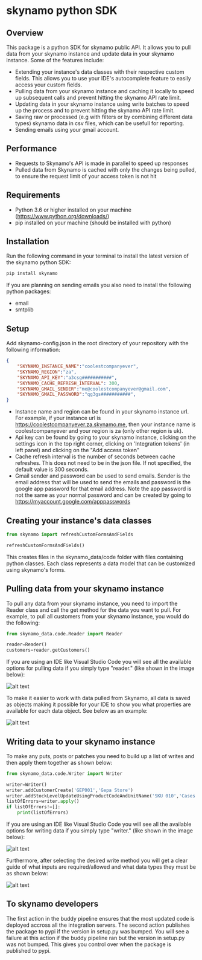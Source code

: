 # skynamo python SDK

## Overview
This package is a python SDK for skynamo public API. It allows you to pull data from your skynamo instance and update data in your skynamo instance. Some of the features include:
- Extending your instance's data classes with their respective custom fields. This allows you to use your IDE's autocomplete feature to easily access your custom fields.
- Pulling data from your skynamo instance and caching it locally to speed up subsequent calls and prevent hitting the skynamo API rate limit.
- Updating data in your skynamo instance using write batches to speed up the process and to prevent hitting the skynamo API rate limit.
- Saving raw or processed (e.g with filters or by combining different data types) skynamo data in csv files, which can be usefull for reporting.
- Sending emails using your gmail account.

## Performance
- Requests to Skynamo's API is made in parallel to speed up responses
- Pulled data from Skynamo is cached with only the changes being pulled, to ensure the request limit of your access token is not hit

## Requirements
- Python 3.6 or higher installed on your machine (https://www.python.org/downloads/)
- pip installed on your machine (should be installed with python)

## Installation
Run the following command in your terminal to install the latest version of the skynamo python SDK:
```bash
pip install skynamo
```

If you are planning on sending emails you also need to install the following python packages:
- email
- smtplib

## Setup
Add skynamo-config.json in the root directory of your repository with the following information:
```json
{
	"SKYNAMO_INSTANCE_NAME":"coolestcompanyever",
	"SKYNAMO_REGION":"za",
	"SKYNAMO_API_KEY":"a3csg###########",
	"SKYNAMO_CACHE_REFRESH_INTERVAL": 300,
	"SKYNAMO_GMAIL_SENDER":"me@coolestcompanyever@gmail.com",
	"SKYNAMO_GMAIL_PASSWORD":"qg3gs###########",
}
```
- Instance name and region can be found in your skynamo instance url. For example, if your instance url is https://coolestcompanyever.za.skynamo.me, then your instance name is coolestcompanyever and your region is za (only other region is uk).
- Api key can be found by going to your skynamo instance, clicking on the settings icon in the top right corner, clicking on 'Integration tokens' (in left panel) and clicking on the "Add access token"
- Cache refresh interval is the number of seconds between cache refreshes. This does not need to be in the json file. If not specified, the default value is 300 seconds.
- Gmail sender and password can be used to send emails. Sender is the email address that will be used to send the emails and password is the google app password for that email address. Note the app password is not the same as your normal password and can be created by going to https://myaccount.google.com/apppasswords

## Creating your instance's data classes
```python
from skynamo import refreshCustomFormsAndFields

refreshCustomFormsAndFields()
```
This creates files in the skynamo_data/code folder with files containing python classes. Each class represents a data model that can be customized using skynamo's forms.

## Pulling data from your skynamo instance
To pull any data from your skynamo instance, you need to import the Reader class and call the get method for the data you want to pull. For example, to pull all customers from your skynamo instance, you would do the following:
```python
from skynamo_data.code.Reader import Reader

reader=Reader()
customers=reader.getCustomers()
```

If you are using an IDE like Visual Studio Code you will see all the available options for pulling data if you simply type "reader." (like shown in the image below):

![alt text](doc/PullingData.png)

To make it easier to work with data pulled from Skynamo, all data is saved as objects making it possible for your IDE to show you what properties are available for each data object. See below as an example:

![alt text](doc/Working%20with%20pulled%20data.png)

## Writing data to your skynamo instance
To make any puts, posts or patches you need to build up a list of writes and then apply them together as shown below:
```python
from skynamo_data.code.Writer import Writer

writer=Writer()
writer.addCustomerCreate('GEP001','Gepa Store')
writer.addStockLevelUpdateUsingProductCodeAndUnitName('SKU 010','Cases',12)
listOfErrors=writer.apply()
if listOfErrors!=[]:
	print(listOfErrors)
```
If you are using an IDE like Visual Studio Code you will see all the available options for writing data if you simply type "writer." (like shown in the image below):

![alt text](doc/GettingListOfWriteOperations.png)

Furthermore, after selecting the desired write method you will get a clear guide of what inputs are required/allowed and what data types they must be as shown below:

![alt text](doc/Adding%20correct%20inputs%20to%20write%20method.png)

## To skynamo developers
The first action in the buddy pipeline ensures that the most updated code is deployed accross all the integration servers. The second action publishes the package to pypi if the version in setup.py was bumped. You will see a failure at this action if the buddy pipeline ran but the version in setup.py was not bumped. This gives you control over when the package is published to pypi.